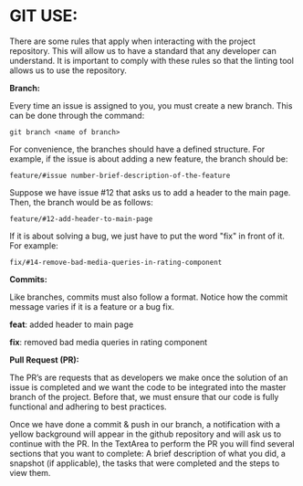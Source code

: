 # GIT USE:

There are some rules that apply when interacting with the project repository. This will allow us to have a standard that any developer can understand. It is important to comply with these rules so that the linting tool allows us to use the repository.

**Branch:**

Every time an issue is assigned to you, you must create a new branch. This can be done through the command:

```
git branch <name of branch>
```

For convenience, the branches should have a defined structure. For example, if the issue is about adding a new feature, the branch should be:

```
feature/#issue number-brief-description-of-the-feature
```

Suppose we have issue #12 that asks us to add a header to the main page. Then, the branch would be as follows:

```
feature/#12-add-header-to-main-page
```

If it is about solving a bug, we just have to put the word "fix" in front of it. For example:

```
fix/#14-remove-bad-media-queries-in-rating-component
```

**Commits:**

Like branches, commits must also follow a format. Notice how the commit message varies if it is a feature or a bug fix.

**feat**: added header to main page

**fix**: removed bad media queries in rating component

**Pull Request (PR):**

The PR’s are requests that as developers we make once the solution of an issue is completed and we want the code to be integrated into the master branch of the project. Before that, we must ensure that our code is fully functional and adhering to best practices.

Once we have done a commit & push in our branch, a notification with a yellow background will appear in the github repository and will ask us to continue with the PR. In the TextArea to perform the PR you will find several sections that you want to complete: A brief description of what you did, a snapshot (if applicable), the tasks that were completed and the steps to view them.
